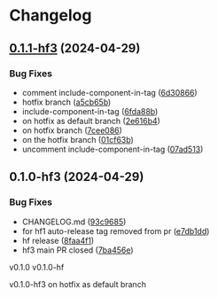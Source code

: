 # Changelog

## [0.1.1-hf3](https://github.com/mohankumar-studiographene/sample-website/compare/v0.1.0-hf3...v0.1.1-hf3) (2024-04-29)


### Bug Fixes

* comment include-component-in-tag ([6d30866](https://github.com/mohankumar-studiographene/sample-website/commit/6d308663eaed204d2f8109a9c50f4835029af2ba))
* hotfix branch ([a5cb65b](https://github.com/mohankumar-studiographene/sample-website/commit/a5cb65b70928d783916ad24a83b0efce1e3e0ca1))
* include-component-in-tag ([6fda88b](https://github.com/mohankumar-studiographene/sample-website/commit/6fda88b95aa2846cc72fcab40d8ccc14d1b15a0a))
* on hotfix as default branch ([2e616b4](https://github.com/mohankumar-studiographene/sample-website/commit/2e616b466d8a0306fc43f771e66c5c7502177ae6))
* on hotfix branch ([7cee086](https://github.com/mohankumar-studiographene/sample-website/commit/7cee086ea8707422584587b3ce949b1e3df1c35d))
* on the hotfix branch ([01cf63b](https://github.com/mohankumar-studiographene/sample-website/commit/01cf63bb5e0ec837b7c4aa423060eb8b10d9262f))
* uncomment include-component-in-tag ([07ad513](https://github.com/mohankumar-studiographene/sample-website/commit/07ad513d3a2f34a519494d7c1f02a1e86a34d486))

## 0.1.0-hf3 (2024-04-29)


### Bug Fixes

* CHANGELOG.md ([93c9685](https://github.com/mohankumar-studiographene/sample-website/commit/93c96854a13d9548afa69f17c3f51e28d568c481))
* for hf1 auto-release tag removed from pr ([e7db1dd](https://github.com/mohankumar-studiographene/sample-website/commit/e7db1dd10c97b86895766b42cac47617ac0edfc7))
* hf release ([8faa4f1](https://github.com/mohankumar-studiographene/sample-website/commit/8faa4f1e7c4c126e2fd0303ce5ff28752e037d27))
* hf3 main PR closed ([7ba456e](https://github.com/mohankumar-studiographene/sample-website/commit/7ba456e3d674310cbdb1483d78b8ca8028afd593))

v0.1.0
v0.1.0-hf

v0.1.0-hf3
on hotfix as default branch
